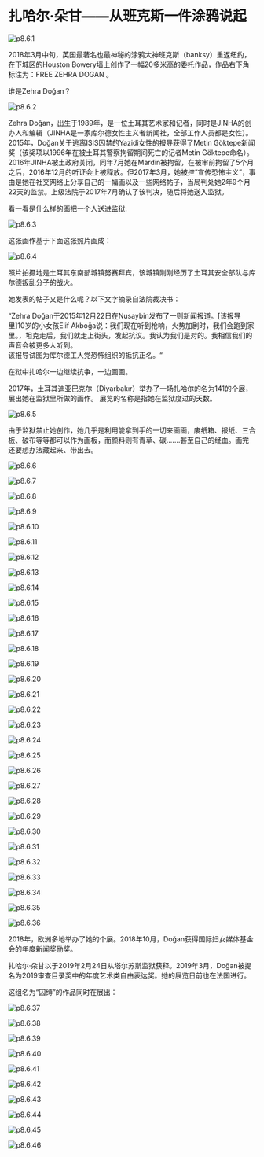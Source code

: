 # 扎哈尔·朵甘——从班克斯一件涂鸦说起

![p8.6.1](./images/8.6.1.jpg)

​2018年3月中旬，英国最著名也最神秘的涂鸦大神班克斯（banksy）重返纽约，在下城区的Houston Bowery墙上创作了一幅20多米高的委托作品，作品右下角标注为：FREE ZEHRA DOGAN 。

谁是Zehra Doğan？

![p8.6.2](./images/8.6.2.jpg)

Zehra Doğan，出生于1989年，是一位土耳其艺术家和记者，同时是JINHA的创办人和编辑（JINHA是一家库尔德女性主义者新闻社，全部工作人员都是女性）。2015年，Doğan关于逃离ISIS囚禁的Yazidi女性的报导获得了Metin Göktepe新闻奖（该奖项以1996年在被土耳其警察拘留期间死亡的记者Metin Göktepe命名）。2016年JINHA被土政府关闭，同年7月她在Mardin被拘留，在被审前拘留了5个月之后，2016年12月的听证会上被释放。但2017年3月，她被控“宣传恐怖主义”，事由是她在社交网络上分享自己的一幅画以及一些网络帖子，当局判处她2年9个月22天的监禁。上级法院于2017年7月确认了该判决，随后将她送入监狱。

看一看是什么样的画把一个人送进监狱:

![p8.6.3](./images/8.6.3.jpg)

这张画作基于下面这张照片画成：

![p8.6.4](./images/8.6.4.jpg)

照片拍摄地是土耳其东南部城镇努赛拜宾，该城镇刚刚经历了土耳其安全部队与库尔德叛乱分子的战火。

她发表的帖子又是什么呢？以下文字摘录自法院裁决书：

“Zehra Doğan于2015年12月22日在Nusaybin发布了一则新闻报道。[该报导里]10岁的小女孩Elif Akboğa说：我们现在听到枪响，火势加剧时，我们会跑到家里。，坦克走后，我们就走上街头，发起抗议。我认为我们是对的。我相信我们的声音会被更多人听到。  
该报导试图为库尔德工人党恐怖组织的抵抗正名。“

在狱中扎哈尔一边继续抗争，一边画画。

2017年，土耳其迪亚巴克尔（Diyarbakır）举办了一场扎哈尔的名为141的个展，展出她在监狱里所做的画作。 展览的名称是指她在监狱度过的天数。

![p8.6.5](./images/8.6.5.jpg)

由于监狱禁止她创作，她几乎是利用能拿到手的一切来画画，废纸箱、报纸、三合板、破布等等都可以作为画板，而颜料则有青草、碳.......甚至自己的经血。画完还要想办法藏起来、带出去。

![p8.6.6](./images/8.6.6.jpg)

![p8.6.7](./images/8.6.7.jpg)

![p8.6.8](./images/8.6.8.jpg)

![p8.6.9](./images/8.6.9.jpg)

![p8.6.10](./images/8.6.10.jpg)

![p8.6.11](./images/8.6.11.jpg)

![p8.6.12](./images/8.6.12.jpg)

![p8.6.13](./images/8.6.13.jpg)

![p8.6.14](./images/8.6.14.jpg)

![p8.6.15](./images/8.6.15.jpg)

![p8.6.16](./images/8.6.16.jpg)

![p8.6.17](./images/8.6.17.jpg)

![p8.6.18](./images/8.6.18.jpg)

![p8.6.19](./images/8.6.19.jpg)

![p8.6.20](./images/8.6.20.jpg)

![p8.6.21](./images/8.6.21.jpg)

![p8.6.22](./images/8.6.22.jpg)

![p8.6.23](./images/8.6.23.jpg)

![p8.6.24](./images/8.6.24.jpg)

![p8.6.25](./images/8.6.25.jpg)

![p8.6.26](./images/8.6.26.jpg)

![p8.6.27](./images/8.6.27.jpg)

![p8.6.28](./images/8.6.28.jpg)

![p8.6.29](./images/8.6.29.jpg)

![p8.6.30](./images/8.6.30.jpg)

![p8.6.31](./images/8.6.31.jpg)

![p8.6.32](./images/8.6.32.jpg)

![p8.6.33](./images/8.6.33.jpg)

![p8.6.34](./images/8.6.34.png)

![p8.6.35](./images/8.6.35.jpg)

![p8.6.36](./images/8.6.36.jpg)

2018年，欧洲多地举办了她的个展。2018年10月，Doğan获得国际妇女媒体基金会的年度新闻奖励奖。

扎哈尔·朵甘以于2019年2月24日从塔尔苏斯监狱获释。2019年3月，Doğan被提名为2019审查目录奖中的年度艺术类自由表达奖。她的展览日前也在法国进行。

这组名为“囚缚”的作品同时在展出：

![p8.6.37](./images/8.6.37.jpg)

![p8.6.38](./images/8.6.38.jpg)

![p8.6.39](./images/8.6.39.jpg)

![p8.6.40](./images/8.6.40.jpg)

![p8.6.41](./images/8.6.41.jpg)

![p8.6.42](./images/8.6.42.jpg)

![p8.6.43](./images/8.6.43.jpg)

![p8.6.44](./images/8.6.44.jpg)

![p8.6.45](./images/8.6.45.jpg)

![p8.6.46](./images/8.6.46.jpg)
